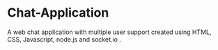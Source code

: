 # Chat-Application

A web chat application with multiple user support created using HTML, CSS, Javascript, node.js and socket.io .
